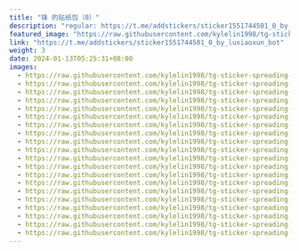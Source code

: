 ```yaml
---
title: "锋 的贴纸包（0）"
description: "regular: https://t.me/addstickers/sticker1551744501_0_by_luxiaoxun_bot"
featured_image: "https://raw.githubusercontent.com/kylelin1998/tg-sticker-spreading-worldwide-images/main/img/f625284e-68f6-4489-8e28-70a58ea8ed6f.jpg"
link: "https://t.me/addstickers/sticker1551744501_0_by_luxiaoxun_bot"
weight: 3
date: 2024-01-13T05:25:31+08:00
images:
  - https://raw.githubusercontent.com/kylelin1998/tg-sticker-spreading-worldwide-images/main/img/f625284e-68f6-4489-8e28-70a58ea8ed6f.jpg
  - https://raw.githubusercontent.com/kylelin1998/tg-sticker-spreading-worldwide-images/main/img/7ee1e493-c618-4b18-a722-9120ef086719.jpg
  - https://raw.githubusercontent.com/kylelin1998/tg-sticker-spreading-worldwide-images/main/img/8fdb085c-7e97-4c6d-bd48-b5867a050d39.jpg
  - https://raw.githubusercontent.com/kylelin1998/tg-sticker-spreading-worldwide-images/main/img/dbfa5ac7-6945-43c5-97e3-0723d3170056.jpg
  - https://raw.githubusercontent.com/kylelin1998/tg-sticker-spreading-worldwide-images/main/img/7caebf19-d136-4abc-b9e3-dd64578904eb.jpg
  - https://raw.githubusercontent.com/kylelin1998/tg-sticker-spreading-worldwide-images/main/img/19793ba4-23b7-4fc9-b126-d321058df6a2.jpg
  - https://raw.githubusercontent.com/kylelin1998/tg-sticker-spreading-worldwide-images/main/img/004269a0-4c1c-4261-a36e-302f69b39a15.jpg
  - https://raw.githubusercontent.com/kylelin1998/tg-sticker-spreading-worldwide-images/main/img/796199eb-cb1b-4ffd-97c5-62b2d151f02c.jpg
  - https://raw.githubusercontent.com/kylelin1998/tg-sticker-spreading-worldwide-images/main/img/b5748598-6d9e-4f3c-8467-79a4cd5edb72.jpg
  - https://raw.githubusercontent.com/kylelin1998/tg-sticker-spreading-worldwide-images/main/img/c99d3563-51ae-469a-b687-43c85e1a6dd6.jpg
  - https://raw.githubusercontent.com/kylelin1998/tg-sticker-spreading-worldwide-images/main/img/b544e698-50c9-4428-9342-f22a260aef66.jpg
  - https://raw.githubusercontent.com/kylelin1998/tg-sticker-spreading-worldwide-images/main/img/a7267342-8ec8-4cec-9698-c32bff7194bd.jpg
  - https://raw.githubusercontent.com/kylelin1998/tg-sticker-spreading-worldwide-images/main/img/7491adb7-c088-4698-a376-c6ccc4c02ecd.jpg
  - https://raw.githubusercontent.com/kylelin1998/tg-sticker-spreading-worldwide-images/main/img/6063bc84-ce06-4ab6-b9a6-6e8177fc0031.jpg
  - https://raw.githubusercontent.com/kylelin1998/tg-sticker-spreading-worldwide-images/main/img/d5f14d75-7483-4233-885e-29e79464ba26.jpg
  - https://raw.githubusercontent.com/kylelin1998/tg-sticker-spreading-worldwide-images/main/img/224704e7-0ea8-4501-929a-373c20835e1d.jpg
  - https://raw.githubusercontent.com/kylelin1998/tg-sticker-spreading-worldwide-images/main/img/3c38becb-f094-4310-9b39-bc2503667283.jpg
  - https://raw.githubusercontent.com/kylelin1998/tg-sticker-spreading-worldwide-images/main/img/71b25ac3-7406-4e7c-bbbd-0ff2e5289d6e.jpg
  - https://raw.githubusercontent.com/kylelin1998/tg-sticker-spreading-worldwide-images/main/img/e9e4dc19-d9ae-40df-8ee0-7a7e83ef60a3.jpg
  - https://raw.githubusercontent.com/kylelin1998/tg-sticker-spreading-worldwide-images/main/img/5fabb2c5-651f-481d-ab35-84d5ea4acd42.jpg
---
```

